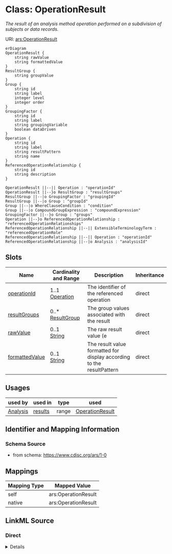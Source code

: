 # Class: OperationResult


_The result of an analysis method operation performed on a subdivision of subjects or data records._





URI: [ars:OperationResult](https://www.cdisc.org/ars/1-0/OperationResult)


```mermaid
erDiagram
OperationResult {
    string rawValue  
    string formattedValue  
}
ResultGroup {
    string groupValue  
}
Group {
    string id  
    string label  
    integer level  
    integer order  
}
GroupingFactor {
    string id  
    string label  
    string groupingVariable  
    boolean dataDriven  
}
Operation {
    string id  
    string label  
    string resultPattern  
    string name  
}
ReferencedOperationRelationship {
    string id  
    string description  
}

OperationResult ||--|| Operation : "operationId"
OperationResult ||--}o ResultGroup : "resultGroups"
ResultGroup ||--|o GroupingFactor : "groupingId"
ResultGroup ||--|o Group : "groupId"
Group ||--|o WhereClauseCondition : "condition"
Group ||--|o CompoundGroupExpression : "compoundExpression"
GroupingFactor ||--}o Group : "groups"
Operation ||--}o ReferencedOperationRelationship : "referencedOperationRelationships"
ReferencedOperationRelationship ||--|| ExtensibleTerminologyTerm : "referencedOperationRole"
ReferencedOperationRelationship ||--|| Operation : "operationId"
ReferencedOperationRelationship ||--|o Analysis : "analysisId"

```



<!-- no inheritance hierarchy -->


## Slots

| Name | Cardinality and Range | Description | Inheritance |
| ---  | --- | --- | --- |
| [operationId](operationId.md) | 1..1 <br/> [Operation](Operation.md) | The identifier of the referenced operation | direct |
| [resultGroups](resultGroups.md) | 0..* <br/> [ResultGroup](ResultGroup.md) | The group values associated with the result | direct |
| [rawValue](rawValue.md) | 0..1 <br/> [String](String.md) | The raw result value (e | direct |
| [formattedValue](formattedValue.md) | 0..1 <br/> [String](String.md) | The result value formatted for display according to the resultPattern | direct |





## Usages

| used by | used in | type | used |
| ---  | --- | --- | --- |
| [Analysis](Analysis.md) | [results](results.md) | range | [OperationResult](OperationResult.md) |






## Identifier and Mapping Information







### Schema Source


* from schema: https://www.cdisc.org/ars/1-0





## Mappings

| Mapping Type | Mapped Value |
| ---  | ---  |
| self | ars:OperationResult |
| native | ars:OperationResult |





## LinkML Source

<!-- TODO: investigate https://stackoverflow.com/questions/37606292/how-to-create-tabbed-code-blocks-in-mkdocs-or-sphinx -->

### Direct

<details>
```yaml
name: OperationResult
description: The result of an analysis method operation performed on a subdivision
  of subjects or data records.
from_schema: https://www.cdisc.org/ars/1-0
rank: 1000
slots:
- operationId
- resultGroups
- rawValue
- formattedValue

```
</details>

### Induced

<details>
```yaml
name: OperationResult
description: The result of an analysis method operation performed on a subdivision
  of subjects or data records.
from_schema: https://www.cdisc.org/ars/1-0
rank: 1000
attributes:
  operationId:
    name: operationId
    description: The identifier of the referenced operation.
    from_schema: https://www.cdisc.org/ars/1-0
    rank: 1000
    alias: operationId
    owner: OperationResult
    domain_of:
    - OperationResult
    - ReferencedOperationRelationship
    range: Operation
    required: true
    inlined: false
  resultGroups:
    name: resultGroups
    description: The group values associated with the result.
    comments:
    - There should be a result group value for each grouping that is indicated as
      being associated with a separate result (resultsByGroup = True)
    from_schema: https://www.cdisc.org/ars/1-0
    rank: 1000
    multivalued: true
    alias: resultGroups
    owner: OperationResult
    domain_of:
    - OperationResult
    range: ResultGroup
    inlined: true
    inlined_as_list: true
  rawValue:
    name: rawValue
    description: The raw result value (e.g., with no rounding applied).
    from_schema: https://www.cdisc.org/ars/1-0
    rank: 1000
    alias: rawValue
    owner: OperationResult
    domain_of:
    - OperationResult
    range: string
  formattedValue:
    name: formattedValue
    description: The result value formatted for display according to the resultPattern.
    from_schema: https://www.cdisc.org/ars/1-0
    rank: 1000
    alias: formattedValue
    owner: OperationResult
    domain_of:
    - OperationResult
    range: string

```
</details>